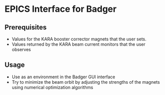 # EPICS Interface for Badger

## Prerequisites

 - Values for the KARA booster corrector magnets that the user sets.
 - Values returned by the KARA beam current monitors that the user observes

## Usage

 - Use as an environment in the Badger GUI interface
 - Try to minimize the beam orbit by adjusting the strengths of the magnets using numerical optimization algorithms
